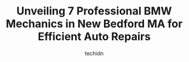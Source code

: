---
layout: ampstory
image: https://images.unsplash.com/photo-1568616389075-7ec27e747c9a?ixlib=rb-4.0.3&ixid=MnwxMjA3fDB8MHxwaG90by1wYWdlfHx8fGVufDB8fHx8&auto=format&fit=crop&w=640&h=853&q=80
author: techidn
featured: false
description: Discover the 7 best BMW Mechanic in New Bedford MA, USA and ensure your vehicle receives the highest quality of care. These trusted professionals are known for their skill, knowledge, and de
title: Unveiling 7 Professional BMW Mechanics in New Bedford MA for Efficient Auto Repairs
cover:
   title: Unveiling 7 Professional BMW Mechanics in New Bedford MA for Efficient Auto Repairs
   subtitle: Rickpate
   background: https://images.unsplash.com/photo-1568616389075-7ec27e747c9a?ixlib=rb-4.0.3&ixid=MnwxMjA3fDB8MHxwaG90by1wYWdlfHx8fGVufDB8fHx8&auto=format&fit=crop&w=640&h=853&q=80

pages: 
 - layout: thirds
   top: <h1>#1 Goodyear Auto Service</h1>
   bottom: "<p>I went to Goodyear in Dartmouth for a 4 wheel alignment and everything went incredibly smooth. Despite being a very busy automotive shop my appointment was exactly on tim</p>"
   background: https://www.knot35.com/toplist/wp-content/uploads/2023/06/best-bmw-mechanic-1-in-new-bedford-ma-1685835695.png
   backgroundblur: true
 - layout: thirds
   top: <h1>#2 Fawzis Auto Repair Shop</h1>
   bottom: "<p>260 Bedford St, Fall River, MA 02720, United States</p>"
   background: https://www.knot35.com/toplist/wp-content/uploads/2023/06/best-bmw-mechanic-2-in-new-bedford-ma-1685835696.jpeg
   cta:
      link: https://www.knot35.com/toplist/unveiling-7-professional-bmw-mechanics-in-new-bedford-ma-for-efficient-auto-repairs/
      text: Unveiling 7 Professional BMW Mechanics in New Bedford MA for Efficient Auto Repairs
 - layout: thirds
   top: <h1>#3 International Auto Repair</h1>
   bottom: "<p>308 Mill St, New Bedford, MA 02740, United States</p>"
   background: https://www.knot35.com/toplist/wp-content/uploads/2023/06/best-bmw-mechanic-3-in-new-bedford-ma-1685835696.png
   cta:
      link: https://www.knot35.com/toplist/unveiling-7-professional-bmw-mechanics-in-new-bedford-ma-for-efficient-auto-repairs/
      text: Unveiling 7 Professional BMW Mechanics in New Bedford MA for Efficient Auto Repairs
 - layout: thirds
   top: <h1>#4 Amarals Automotive Center</h1>
   bottom: "<p>24 County Rd, East Freetown, MA 02717, United States</p>"
   background: https://images.unsplash.com/photo-1580610447943-1bfbef5efe07?ixlib=rb-4.0.3&ixid=MnwxMjA3fDB8MHxwaG90by1wYWdlfHx8fGVufDB8fHx8&auto=format&fit=crop&w=640&h=853&q=80
   cta:
      link: https://www.knot35.com/toplist/unveiling-7-professional-bmw-mechanics-in-new-bedford-ma-for-efficient-auto-repairs/
      text: Unveiling 7 Professional BMW Mechanics in New Bedford MA for Efficient Auto Repairs
 - layout: thirds
   top: <h1>#5 Neighborhood Auto Services</h1>
   bottom: "<p>823 Kempton St, New Bedford, MA 02740, United States</p>"
   background: https://images.unsplash.com/photo-1613843873231-1447db182f97?ixlib=rb-4.0.3&ixid=MnwxMjA3fDB8MHxwaG90by1wYWdlfHx8fGVufDB8fHx8&auto=format&fit=crop&w=640&h=853&q=80
   cta:
      link: https://www.knot35.com/toplist/unveiling-7-professional-bmw-mechanics-in-new-bedford-ma-for-efficient-auto-repairs/
      text: Unveiling 7 Professional BMW Mechanics in New Bedford MA for Efficient Auto Repairs
 - layout: thirds
   top: <h1>#6 German Performance Service, Inc</h1>
   bottom: "<p>70 Hichborn St, Brighton, MA 02135, United States</p>"
   background: https://images.unsplash.com/photo-1541356665065-22676f35dd40?ixlib=rb-4.0.3&ixid=MnwxMjA3fDB8MHxwaG90by1wYWdlfHx8fGVufDB8fHx8&auto=format&fit=crop&w=640&h=853&q=80
   cta:
      link: https://www.knot35.com/toplist/unveiling-7-professional-bmw-mechanics-in-new-bedford-ma-for-efficient-auto-repairs/
      text: Unveiling 7 Professional BMW Mechanics in New Bedford MA for Efficient Auto Repairs
 - layout: thirds
   top: <h1>#7 Boston Motor Werks</h1>
   bottom: "<p>1000 Pleasant St, Belmont, MA 02478, United States</p>"
   background: https://images.unsplash.com/photo-1484589065579-248aad0d8b13?ixlib=rb-4.0.3&ixid=MnwxMjA3fDB8MHxwaG90by1wYWdlfHx8fGVufDB8fHx8&auto=format&fit=crop&w=640&h=853&q=80
   cta:
      link: https://www.knot35.com/toplist/unveiling-7-professional-bmw-mechanics-in-new-bedford-ma-for-efficient-auto-repairs/
      text: Unveiling 7 Professional BMW Mechanics in New Bedford MA for Efficient Auto Repairs
 - layout: thirds
   middle: Continue reading...
   background: https://images.unsplash.com/photo-1552083974-186346191183?ixlib=rb-4.0.3&ixid=MnwxMjA3fDB8MHxwaG90by1wYWdlfHx8fGVufDB8fHx8&auto=format&fit=crop&w=640&h=853&q=80
   cta:
      link: https://www.knot35.com/toplist/unveiling-7-professional-bmw-mechanics-in-new-bedford-ma-for-efficient-auto-repairs/
      text: Unveiling 7 Professional BMW Mechanics in New Bedford MA for Efficient Auto Repairs
      
---